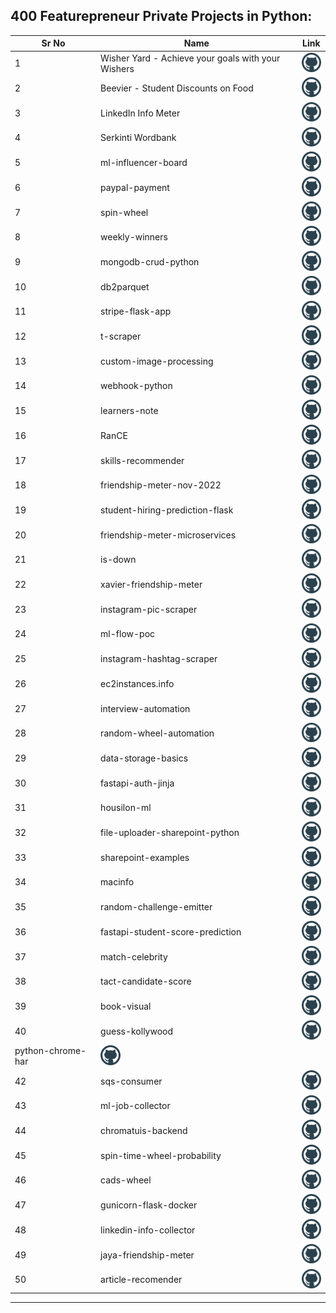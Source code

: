 ## 400 Featurepreneur Private Projects in Python:


| Sr No | Name                                                         | Link                                                         |
| ----- | ------------------------------------------------------------ | ------------------------------------------------------------ |
| 1     | Wisher Yard - Achieve your goals with your Wishers                               | [![](https://raw.githubusercontent.com/tactlabs/1/main/images/github.png)](https://github.com/tactlabs/wisher-yard)     |
| 2     | Beevier - Student Discounts on Food                               | [![](https://raw.githubusercontent.com/tactlabs/1/main/images/github.png)](https://github.com/tactlabs/beevier-flask)     | 
| 3     | LinkedIn Info Meter                               | [![](https://raw.githubusercontent.com/tactlabs/1/main/images/github.png)](https://github.com/tactlabs/linkedIn-info-meter)     | 
| 4     | Serkinti Wordbank                               | [![](https://raw.githubusercontent.com/tactlabs/1/main/images/github.png)](https://github.com/tactlabs/serkinti-wordbank)     | 
| 5     | ml-influencer-board                             | [![](https://raw.githubusercontent.com/tactlabs/1/main/images/github.png)](https://github.com/tactlabs/ml-influencer-board)     | 
| 6     | paypal-payment                            | [![](https://raw.githubusercontent.com/tactlabs/1/main/images/github.png)](https://github.com/tactlabs/paypal-payment)     | 
| 7     | spin-wheel                            | [![](https://raw.githubusercontent.com/tactlabs/1/main/images/github.png)](https://github.com/tactlabs/spin-wheel)     | 
| 8    | weekly-winners                           | [![](https://raw.githubusercontent.com/tactlabs/1/main/images/github.png)](https://github.com/tactlabs/weekly-winners)     | 
| 9    | mongodb-crud-python                          | [![](https://raw.githubusercontent.com/tactlabs/1/main/images/github.png)](https://github.com/tactlabs/mongodb-crud-python)     | 
| 10   | db2parquet                         | [![](https://raw.githubusercontent.com/tactlabs/1/main/images/github.png)](https://github.com/tactlabs/db2parquet)     | 
| 11   | stripe-flask-app                         | [![](https://raw.githubusercontent.com/tactlabs/1/main/images/github.png)](https://github.com/tactlabs/stripe-flask-app)     | 
| 12   |t-scraper                         | [![](https://raw.githubusercontent.com/tactlabs/1/main/images/github.png)](https://github.com/tactlabs/t-scraper)     | 
| 13   | custom-image-processing                      | [![](https://raw.githubusercontent.com/tactlabs/1/main/images/github.png)](https://github.com/tactlabs/custom-image-processing)     | 
| 14   | webhook-python                         | [![](https://raw.githubusercontent.com/tactlabs/1/main/images/github.png)](https://github.com/tactlabs/webhook-python)     | 
| 15   | learners-note                        | [![](https://raw.githubusercontent.com/tactlabs/1/main/images/github.png)](https://github.com/tactlabs/learners-note)     | 
| 16    | RanCE                              | [![](https://raw.githubusercontent.com/tactlabs/1/main/images/github.png)](https://github.com/tactlabs/RanCE)     | 
| 17     | skills-recommender                               | [![](https://raw.githubusercontent.com/tactlabs/1/main/images/github.png)](https://github.com/tactlabs/skills-recommender)     | 
| 18    | friendship-meter-nov-2022                              | [![](https://raw.githubusercontent.com/tactlabs/1/main/images/github.png)](https://github.com/tactlabs/friendship-meter-nov-2022)     | 
| 19    | student-hiring-prediction-flask                               | [![](https://raw.githubusercontent.com/tactlabs/1/main/images/github.png)](https://github.com/tactlabs/student-hiring-prediction-flask)     | 
| 20    | friendship-meter-microservices                               | [![](https://raw.githubusercontent.com/tactlabs/1/main/images/github.png)](https://github.com/tactlabs/friendship-meter-microservices)     |
| 21    | is-down                               | [![](https://raw.githubusercontent.com/tactlabs/1/main/images/github.png)](https://github.com/tactlabs/is-down)     | 
| 22    | xavier-friendship-meter                               | [![](https://raw.githubusercontent.com/tactlabs/1/main/images/github.png)](https://github.com/tactlabs/xavier-friendship-meter)    
| 23    | instagram-pic-scraper                              | [![](https://raw.githubusercontent.com/tactlabs/1/main/images/github.png)](https://github.com/tactlabs/instagram-pic-scraper)     |
| 24    | ml-flow-poc                               | [![](https://raw.githubusercontent.com/tactlabs/1/main/images/github.png)]( https://github.com/tactlabs/ml-flow-poc)     | 
| 25    | instagram-hashtag-scraper                               | [![](https://raw.githubusercontent.com/tactlabs/1/main/images/github.png)](https://github.com/tactlabs/instagram-hashtag-scraper)     | 
| 26    | ec2instances.info                               | [![](https://raw.githubusercontent.com/tactlabs/1/main/images/github.png)](https://github.com/tactlabs/ec2instances.info)     | 
| 27    | interview-automation                               | [![](https://raw.githubusercontent.com/tactlabs/1/main/images/github.png)](https://github.com/tactlabs/interview-automation)     | 
| 28    | random-wheel-automation                               | [![](https://raw.githubusercontent.com/tactlabs/1/main/images/github.png)](https://github.com/tactlabs/random-wheel-automation)     | 
| 29    | data-storage-basics                               | [![](https://raw.githubusercontent.com/tactlabs/1/main/images/github.png)](https://github.com/tactlabs/data-storage-basics)     | 
| 30    | fastapi-auth-jinja                               | [![](https://raw.githubusercontent.com/tactlabs/1/main/images/github.png)](https://github.com/tactlabs/fastapi-auth-jinja)     | 
| 31    | housilon-ml                               | [![](https://raw.githubusercontent.com/tactlabs/1/main/images/github.png)](https://github.com/tactlabs/housilon-ml)     | 
| 32    | file-uploader-sharepoint-python                              | [![](https://raw.githubusercontent.com/tactlabs/1/main/images/github.png)](https://github.com/tactlabs/file-uploader-sharepoint-python)     | 
| 33    | sharepoint-examples                              | [![](https://raw.githubusercontent.com/tactlabs/1/main/images/github.png)](https://github.com/tactlabs/sharepoint-examples)     | 
| 34    | macinfo                             | [![](https://raw.githubusercontent.com/tactlabs/1/main/images/github.png)](https://github.com/tactlabs/macinfo)     | 
| 35    | random-challenge-emitter                               | [![](https://raw.githubusercontent.com/tactlabs/1/main/images/github.png)](https://github.com/tactlabs/random-challenge-emitter)     | 
| 36    | fastapi-student-score-prediction                               | [![](https://raw.githubusercontent.com/tactlabs/1/main/images/github.png)]( https://github.com/tactlabs/fastapi-student-score-prediction)     | 
| 37    | match-celebrity                               | [![](https://raw.githubusercontent.com/tactlabs/1/main/images/github.png)](https://github.com/tactlabs/match-celebrity)     | 
| 38    | tact-candidate-score                               | [![](https://raw.githubusercontent.com/tactlabs/1/main/images/github.png)](https://github.com/tactlabs/tact-candidate-score)     | 
| 39    | book-visual                               | [![](https://raw.githubusercontent.com/tactlabs/1/main/images/github.png)](https://github.com/tactlabs/book-visual)     | 
| 40    | guess-kollywood                               | [![](https://raw.githubusercontent.com/tactlabs/1/main/images/github.png)](https://github.com/tactlabs/guess-kollywood)     | 
 | python-chrome-har                               | [![](https://raw.githubusercontent.com/tactlabs/1/main/images/github.png)](https://github.com/tactlabs/python-chrome-har)     | 
| 42    | sqs-consumer                               | [![](https://raw.githubusercontent.com/tactlabs/1/main/images/github.png)](https://github.com/tactlabs/sqs-consumer)     | 
| 43    | ml-job-collector                               | [![](https://raw.githubusercontent.com/tactlabs/1/main/images/github.png)](https://github.com/tactlabs/ml-job-collector)     | 
| 44    | chromatuis-backend                              | [![](https://raw.githubusercontent.com/tactlabs/1/main/images/github.png)](https://github.com/tactlabs/chromatuis-backend)     | 
| 45    | spin-time-wheel-probability                               | [![](https://raw.githubusercontent.com/tactlabs/1/main/images/github.png)](https://github.com/tactlabs/spin-time-wheel-probability)     | 
| 46    | cads-wheel                              | [![](https://raw.githubusercontent.com/tactlabs/1/main/images/github.png)](https://github.com/tactlabs/cads-wheel)     | 
| 47    | gunicorn-flask-docker                               | [![](https://raw.githubusercontent.com/tactlabs/1/main/images/github.png)](https://github.com/tactlabs/gunicorn-flask-docker)     | 
| 48    | linkedin-info-collector                               | [![](https://raw.githubusercontent.com/tactlabs/1/main/images/github.png)](https://github.com/tactlabs/linkedin-info-collector)     | 
| 49    | jaya-friendship-meter                               | [![](https://raw.githubusercontent.com/tactlabs/1/main/images/github.png)](https://github.com/tactlabs/jaya-friendship-meter)     | 
| 50    | article-recomender                               | [![](https://raw.githubusercontent.com/tactlabs/1/main/images/github.png)](https://github.com/tactlabs/article-recomender)     | 






---

